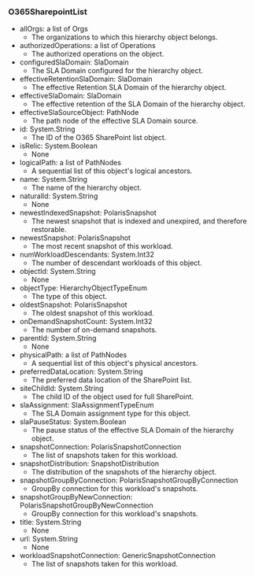 ### O365SharepointList
- allOrgs: a list of Orgs
  - The organizations to which this hierarchy object belongs.
- authorizedOperations: a list of Operations
  - The authorized operations on the object.
- configuredSlaDomain: SlaDomain
  - The SLA Domain configured for the hierarchy object.
- effectiveRetentionSlaDomain: SlaDomain
  - The effective Retention SLA Domain of the hierarchy object.
- effectiveSlaDomain: SlaDomain
  - The effective retention of the SLA Domain of the hierarchy object.
- effectiveSlaSourceObject: PathNode
  - The path node of the effective SLA Domain source.
- id: System.String
  - The ID of the O365 SharePoint list object.
- isRelic: System.Boolean
  - None
- logicalPath: a list of PathNodes
  - A sequential list of this object's logical ancestors.
- name: System.String
  - The name of the hierarchy object.
- naturalId: System.String
  - None
- newestIndexedSnapshot: PolarisSnapshot
  - The newest snapshot that is indexed and unexpired, and therefore restorable.
- newestSnapshot: PolarisSnapshot
  - The most recent snapshot of this workload.
- numWorkloadDescendants: System.Int32
  - The number of descendant workloads of this object.
- objectId: System.String
  - None
- objectType: HierarchyObjectTypeEnum
  - The type of this object.
- oldestSnapshot: PolarisSnapshot
  - The oldest snapshot of this workload.
- onDemandSnapshotCount: System.Int32
  - The number of on-demand snapshots.
- parentId: System.String
  - None
- physicalPath: a list of PathNodes
  - A sequential list of this object's physical ancestors.
- preferredDataLocation: System.String
  - The preferred data location of the SharePoint list.
- siteChildId: System.String
  - The child ID of the object used for full SharePoint.
- slaAssignment: SlaAssignmentTypeEnum
  - The SLA Domain assignment type for this object.
- slaPauseStatus: System.Boolean
  - The pause status of the effective SLA Domain of the hierarchy object.
- snapshotConnection: PolarisSnapshotConnection
  - The list of snapshots taken for this workload.
- snapshotDistribution: SnapshotDistribution
  - The distribution of the snapshots of the hierarchy object.
- snapshotGroupByConnection: PolarisSnapshotGroupByConnection
  - GroupBy connection for this workload's snapshots.
- snapshotGroupByNewConnection: PolarisSnapshotGroupByNewConnection
  - GroupBy connection for this workload's snapshots.
- title: System.String
  - None
- url: System.String
  - None
- workloadSnapshotConnection: GenericSnapshotConnection
  - The list of snapshots taken for this workload.

